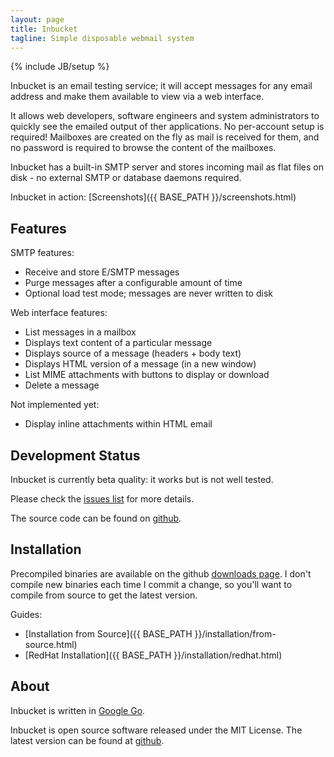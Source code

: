 ```yaml
---
layout: page
title: Inbucket
tagline: Simple disposable webmail system
---
```

{% include JB/setup %}

Inbucket is an email testing service; it will accept messages for any email
address and make them available to view via a web interface.

It allows web developers, software engineers and system administrators to
quickly see the emailed output of ther applications.  No per-account setup is
required! Mailboxes are created on the fly as mail is received for them, and
no password is required to browse the content of the mailboxes.

Inbucket has a built-in SMTP server and stores incoming mail as flat files on
disk - no external SMTP or database daemons required.

Inbucket in action: [Screenshots]({{ BASE_PATH }}/screenshots.html)

Features
--------

SMTP features:

 * Receive and store E/SMTP messages
 * Purge messages after a configurable amount of time
 * Optional load test mode; messages are never written to disk

Web interface features:

 * List messages in a mailbox
 * Displays text content of a particular message
 * Displays source of a message (headers + body text)
 * Displays HTML version of a message (in a new window)
 * List MIME attachments with buttons to display or download
 * Delete a message

Not implemented yet:

 * Display inline attachments within HTML email

Development Status
------------------

Inbucket is currently beta quality: it works but is not well tested.

Please check the [issues list](https://github.com/jhillyerd/inbucket/issues?state=open)
for more details.

The source code can be found on [github](https://github.com/jhillyerd/inbucket).

Installation
------------

Precompiled binaries are available on the github
[downloads page](https://github.com/jhillyerd/inbucket/downloads).  I don't compile new
binaries each time I commit a change, so you'll want to compile from source to get the
latest version.

Guides:

 * [Installation from Source]({{ BASE_PATH }}/installation/from-source.html)
 * [RedHat Installation]({{ BASE_PATH }}/installation/redhat.html)

About
-----
Inbucket is written in [Google Go][1].

Inbucket is open source software released under the MIT License.  The latest
version can be found at [github](https://github.com/jhillyerd/inbucket).

[1]: http://golang.org/

